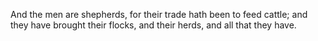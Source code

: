 And the men are shepherds, for their trade hath been to feed cattle; and they have brought their flocks, and their herds, and all that they have.
